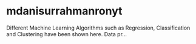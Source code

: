 # mdanisurrahmanronyt
Different Machine Learning Algorithms such as Regression, Classification and Clustering have been shown here. Data pr…
